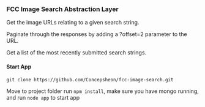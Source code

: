 ### FCC Image Search Abstraction Layer

Get the image URLs relating to a given search string.

Paginate through the responses by adding a ?offset=2 parameter to the URL.

Get a list of the most recently submitted search strings.

#### Start App

```
git clone https://github.com/Concepsheon/fcc-image-search.git
```

Move to project folder run ```npm install```, make sure you have mongo running, and run ```node app``` to start app